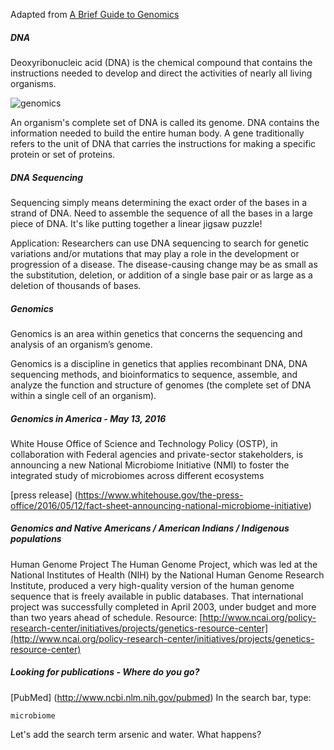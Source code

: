 Adapted from [A Brief Guide to Genomics](https://www.genome.gov/18016863/a-brief-guide-to-genomics/)

##### DNA
Deoxyribonucleic acid (DNA) is the chemical compound that contains the instructions needed to develop and direct the activities of nearly all living organisms.

![genomics](brief_genomics.jpg)

An organism's complete set of DNA is called its genome.
DNA contains the information needed to build the entire human body. 
A gene traditionally refers to the unit of DNA that carries the instructions for making a specific protein or set of proteins.

##### DNA Sequencing  
Sequencing simply means determining the exact order of the bases in a strand of DNA.
Need to assemble the sequence of all the bases in a large piece of DNA. It's like putting together a linear jigsaw puzzle!

Application:
Researchers can use DNA sequencing to search for genetic variations and/or mutations that may play a role in the development or progression of a disease. The disease-causing change may be as small as the substitution, deletion, or addition of a single base pair or as large as a deletion of thousands of bases.

##### Genomics
Genomics is an area within genetics that concerns the sequencing and analysis of an organism’s genome.

Genomics is a discipline in genetics that applies recombinant DNA, DNA sequencing methods, and bioinformatics to sequence, assemble, and analyze the function and structure of genomes (the complete set of DNA within a single cell of an organism).

##### Genomics in America - May 13, 2016
White House Office of Science and Technology Policy (OSTP), in collaboration with Federal agencies and private-sector stakeholders, is announcing a new National Microbiome Initiative (NMI) to foster the integrated study of microbiomes across different ecosystems

[press release] (https://www.whitehouse.gov/the-press-office/2016/05/12/fact-sheet-announcing-national-microbiome-initiative)

##### Genomics and Native Americans / American Indians / Indigenous populations
Human Genome Project
The Human Genome Project, which was led at the National Institutes of Health (NIH) by the National Human Genome Research Institute, produced a very high-quality version of the human genome sequence that is freely available in public databases. That international project was successfully completed in April 2003, under budget and more than two years ahead of schedule.
Resource: [http://www.ncai.org/policy-research-center/initiatives/projects/genetics-resource-center](http://www.ncai.org/policy-research-center/initiatives/projects/genetics-resource-center)

##### Looking for publications - Where do you go?
[PubMed] (http://www.ncbi.nlm.nih.gov/pubmed)
In the search bar, type:
```
microbiome
```
Let's add the search term arsenic and water. What happens?
